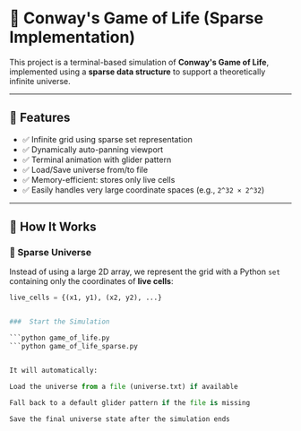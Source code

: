 # 🧬 Conway's Game of Life (Sparse Implementation)

This project is a terminal-based simulation of **Conway's Game of Life**, implemented using a **sparse data structure** to support a theoretically infinite universe.

---

## 🌌 Features

- ✅ Infinite grid using sparse set representation
- ✅ Dynamically auto-panning viewport
- ✅ Terminal animation with glider pattern
- ✅ Load/Save universe from/to file
- ✅ Memory-efficient: stores only live cells
- ✅ Easily handles very large coordinate spaces (e.g., `2^32 × 2^32`)

---

## 🔧 How It Works

### 🔲 Sparse Universe

Instead of using a large 2D array, we represent the grid with a Python `set` containing only the coordinates of **live cells**:

```python
live_cells = {(x1, y1), (x2, y2), ...}


###  Start the Simulation

```python game_of_life.py 
```python game_of_life_sparse.py


It will automatically:

Load the universe from a file (universe.txt) if available

Fall back to a default glider pattern if the file is missing

Save the final universe state after the simulation ends
